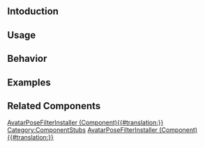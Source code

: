 <languages></languages> <translate>

## Intoduction

## Usage

## Behavior

## Examples

## Related Components

</translate>

[AvatarPoseFilterInstaller
(Component){{#translation:}}](Category:Components{{#translation:}} "wikilink")
[Category:ComponentStubs](Category:ComponentStubs "wikilink")
[AvatarPoseFilterInstaller
(Component){{#translation:}}](Category:Components:Users:Common_Avatar_System{{#translation:}} "wikilink")